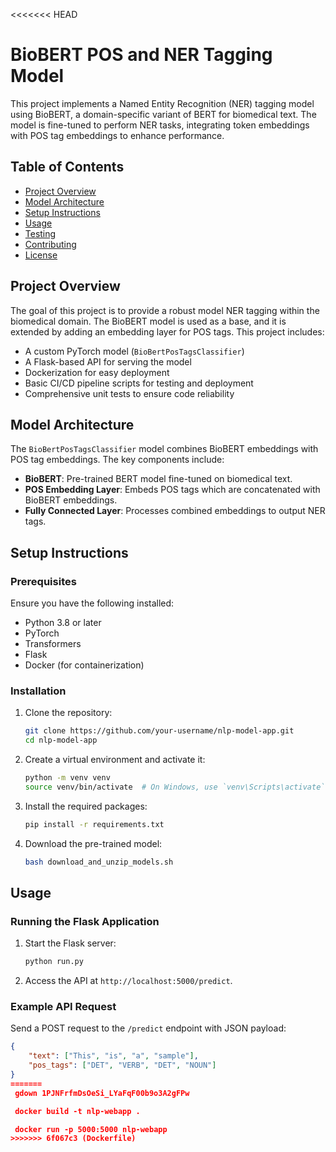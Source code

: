 <<<<<<< HEAD
# BioBERT POS and NER Tagging Model

This project implements a Named Entity Recognition (NER) tagging model using BioBERT, a domain-specific variant of BERT for biomedical text.
The model is fine-tuned to perform NER tasks, integrating token embeddings with POS tag embeddings to enhance performance.

## Table of Contents

- [Project Overview](#project-overview)
- [Model Architecture](#model-architecture)
- [Setup Instructions](#setup-instructions)
- [Usage](#usage)
- [Testing](#testing)
- [Contributing](#contributing)
- [License](#license)

## Project Overview

The goal of this project is to provide a robust model NER tagging within the biomedical domain. The BioBERT model is used as a base, and it is extended by adding an embedding layer for POS tags. This project includes:
- A custom PyTorch model (`BioBertPosTagsClassifier`)
- A Flask-based API for serving the model
- Dockerization for easy deployment
- Basic CI/CD pipeline scripts for testing and deployment
- Comprehensive unit tests to ensure code reliability

## Model Architecture

The `BioBertPosTagsClassifier` model combines BioBERT embeddings with POS tag embeddings. The key components include:
- **BioBERT**: Pre-trained BERT model fine-tuned on biomedical text.
- **POS Embedding Layer**: Embeds POS tags which are concatenated with BioBERT embeddings.
- **Fully Connected Layer**: Processes combined embeddings to output NER tags.

## Setup Instructions

### Prerequisites

Ensure you have the following installed:
- Python 3.8 or later
- PyTorch
- Transformers
- Flask
- Docker (for containerization)

### Installation

1. Clone the repository:
    ```bash
    git clone https://github.com/your-username/nlp-model-app.git
    cd nlp-model-app
    ```

2. Create a virtual environment and activate it:
    ```bash
    python -m venv venv
    source venv/bin/activate  # On Windows, use `venv\Scripts\activate`
    ```

3. Install the required packages:
    ```bash
    pip install -r requirements.txt
    ```

4. Download the pre-trained model:
    ```bash
    bash download_and_unzip_models.sh
    ```

## Usage

### Running the Flask Application

1. Start the Flask server:
    ```bash
    python run.py
    ```

2. Access the API at `http://localhost:5000/predict`.

### Example API Request

Send a POST request to the `/predict` endpoint with JSON payload:
```json
{
    "text": ["This", "is", "a", "sample"],
    "pos_tags": ["DET", "VERB", "DET", "NOUN"]
}
=======
 gdown 1PJNFrfmDsOeSi_LYaFqF00b9o3A2gFPw

 docker build -t nlp-webapp . 

 docker run -p 5000:5000 nlp-webapp
>>>>>>> 6f067c3 (Dockerfile)
